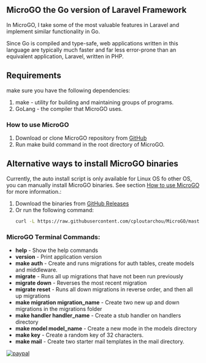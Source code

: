 ## MicroGO the Go version of Laravel Framework

In MicroGO, I take some of the most valuable features in Laravel and implement similar functionality in Go.

Since Go is compiled and type-safe, web applications written in this language are typically much faster and far less
error-prone than an equivalent application, Laravel, written in PHP.

## Requirements
make sure you have the following dependencies:
1. make - utility for building and maintaining groups of programs.
2. GoLang - the compiler that MicroGO uses.

### How to use MicroGO
1. Download or clone MicroGO repository from [GitHub](https://github.com/cploutarchou/MicroGO.git)
2. Run make build command in the root directory of MicroGO.

## Alternative ways to install MicroGO binaries
Currently, the auto install script is only available for Linux OS fo other OS, you can manually install MicroGO binaries. See section [How to use MicroGO](#how-to-use-microgo) for more information.:
1. Download the binaries from [GitHub Releases](https://github.com/cploutarchou/MicroGO/blob/master/install.sh)
2. Or run the following command:
    ```bash
    curl -L https://raw.githubusercontent.com/cploutarchou/MicroGO/master/install.sh | bash
    ```
### MicroGO Terminal Commands:

* **help**                           - Show the help commands
* **version**                        - Print application version
* **make auth**                      - Create and runs migrations for auth tables, create models and middleware.
* **migrate**                        - Runs all up migrations that have not been run previously
* **migrate down**                   - Reverses the most recent migration
* **migrate reset**                  - Runs all down migrations in reverse order, and then all up migrations
* **make migration migration_name**  - Create two new up and down migrations in the migrations folder
* **make handler handler_name**      - Create a stub handler on handlers directory
* **make model  model_name**         - Create a new mode in the models directory
* **make key**                       - Create a random key of 32 characters.
* **make mail**                      - Create two starter mail templates in the mail directory.

[![paypal](https://www.paypalobjects.com/en_US/i/btn/btn_donateCC_LG.gif)](https://www.paypal.com/donate?hosted_button_id=EH6BNRFVPZ63N)
